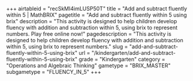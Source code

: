 +++
airtableid = "recSkMI4imLUSP50T"
title = "Add and subtract fluently within 5 | MathBRIX"
pagetitle = "Add and subtract fluently within 5 using brix"
description = "This activity is designed to help children develop fluency with addition and subtraction within 5, using brix to represent numbers. Play free online now!"
pagedescription = "This activity is designed to help children develop fluency with addition and subtraction within 5, using brix to represent numbers."
slug = "add-and-subtract-fluently-within-5-using-brix"
url = "/kindergarten/add-and-subtract-fluently-within-5-using-brix"
grade = "Kindergarten"
category = "Operations and Algebraic Thinking"
gametype = "BRIX_MASTER"
subgametype = "FLUENCY_IN_5"
+++